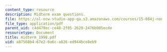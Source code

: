 ```yaml
---
content_type: resource
description: Midterm exam questions.
file: https://ol-ocw-studio-app-qa.s3.amazonaws.com/courses/15-084j-nonlinear-programming-spring-2004/a87568b467e20a6ca026ed944bce8eb9_midterm_1998.pdf
file_type: application/pdf
parent_uid: c4d479ec-ce48-2f05-2620-2476b005ecde
resourcetype: Document
title: midterm_1998.pdf
uid: a87568b4-67e2-0a6c-a026-ed944bce8eb9
---
```

